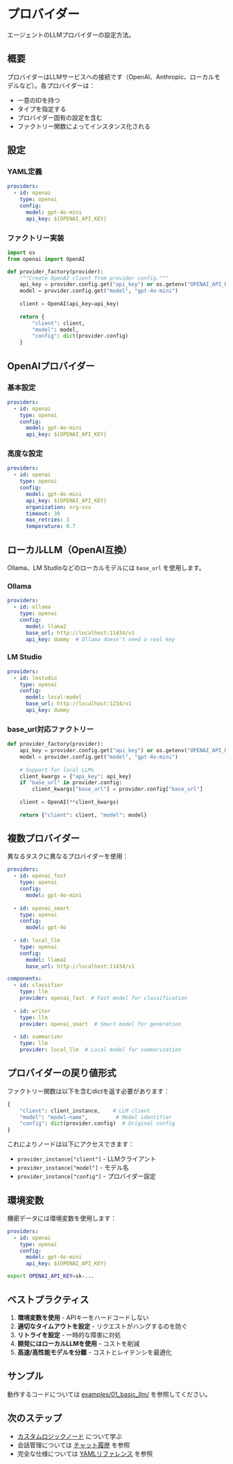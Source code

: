 # プロバイダー

エージェントのLLMプロバイダーの設定方法。

## 概要

プロバイダーはLLMサービスへの接続です（OpenAI、Anthropic、ローカルモデルなど）。各プロバイダーは：
- 一意のIDを持つ
- タイプを指定する
- プロバイダー固有の設定を含む
- ファクトリー関数によってインスタンス化される

## 設定

### YAML定義

```yaml
providers:
  - id: openai
    type: openai
    config:
      model: gpt-4o-mini
      api_key: ${OPENAI_API_KEY}
```

### ファクトリー実装

```python
import os
from openai import OpenAI

def provider_factory(provider):
    """Create OpenAI client from provider config."""
    api_key = provider.config.get("api_key") or os.getenv("OPENAI_API_KEY")
    model = provider.config.get("model", "gpt-4o-mini")
    
    client = OpenAI(api_key=api_key)
    
    return {
        "client": client,
        "model": model,
        "config": dict(provider.config)
    }
```

## OpenAIプロバイダー

### 基本設定

```yaml
providers:
  - id: openai
    type: openai
    config:
      model: gpt-4o-mini
      api_key: ${OPENAI_API_KEY}
```

### 高度な設定

```yaml
providers:
  - id: openai
    type: openai
    config:
      model: gpt-4o-mini
      api_key: ${OPENAI_API_KEY}
      organization: org-xxx
      timeout: 30
      max_retries: 3
      temperature: 0.7
```

## ローカルLLM（OpenAI互換）

Ollama、LM Studioなどのローカルモデルには `base_url` を使用します。

### Ollama

```yaml
providers:
  - id: ollama
    type: openai
    config:
      model: llama2
      base_url: http://localhost:11434/v1
      api_key: dummy  # Ollama doesn't need a real key
```

### LM Studio

```yaml
providers:
  - id: lmstudio
    type: openai
    config:
      model: local-model
      base_url: http://localhost:1234/v1
      api_key: dummy
```

### base_url対応ファクトリー

```python
def provider_factory(provider):
    api_key = provider.config.get("api_key") or os.getenv("OPENAI_API_KEY")
    model = provider.config.get("model", "gpt-4o-mini")
    
    # Support for local LLMs
    client_kwargs = {"api_key": api_key}
    if "base_url" in provider.config:
        client_kwargs["base_url"] = provider.config["base_url"]
    
    client = OpenAI(**client_kwargs)
    
    return {"client": client, "model": model}
```

## 複数プロバイダー

異なるタスクに異なるプロバイダーを使用：

```yaml
providers:
  - id: openai_fast
    type: openai
    config:
      model: gpt-4o-mini
  
  - id: openai_smart
    type: openai
    config:
      model: gpt-4o
  
  - id: local_llm
    type: openai
    config:
      model: llama2
      base_url: http://localhost:11434/v1

components:
  - id: classifier
    type: llm
    provider: openai_fast  # Fast model for classification
  
  - id: writer
    type: llm
    provider: openai_smart  # Smart model for generation
  
  - id: summarizer
    type: llm
    provider: local_llm  # Local model for summarization
```

## プロバイダーの戻り値形式

ファクトリー関数は以下を含むdictを返す必要があります：

```python
{
    "client": client_instance,    # LLM client
    "model": "model-name",         # Model identifier
    "config": dict(provider.config)  # Original config
}
```

これによりノードは以下にアクセスできます：
- `provider_instance["client"]` - LLMクライアント
- `provider_instance["model"]` - モデル名
- `provider_instance["config"]` - プロバイダー設定

## 環境変数

機密データには環境変数を使用します：

```yaml
providers:
  - id: openai
    type: openai
    config:
      model: gpt-4o-mini
      api_key: ${OPENAI_API_KEY}
```

```bash
export OPENAI_API_KEY=sk-...
```

## ベストプラクティス

1. **環境変数を使用** - APIキーをハードコードしない
2. **適切なタイムアウトを設定** - リクエストがハングするのを防ぐ
3. **リトライを設定** - 一時的な障害に対処
4. **開発にはローカルLLMを使用** - コストを削減
5. **高速/高性能モデルを分離** - コストとレイテンシを最適化

## サンプル

動作するコードについては [examples/01_basic_llm/](../../examples/01_basic_llm/) を参照してください。

## 次のステップ

- [カスタムロジックノード](./custom_logic_node.md) について学ぶ
- 会話管理については [チャット履歴](./chat_history.md) を参照
- 完全な仕様については [YAMLリファレンス](./yaml_reference.md) を参照
